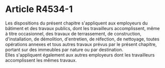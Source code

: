 # Article R4534-1

  
Les dispositions du présent chapitre s'appliquent aux employeurs du bâtiment et des travaux publics, dont les travailleurs accomplissent, même à titre occasionnel, des travaux de terrassement, de construction, d'installation, de démolition, d'entretien, de réfection, de nettoyage, toutes opérations annexes et tous autres travaux prévus par le présent chapitre, portant sur des immeubles par nature ou par destination.   
Elles s'appliquent également aux autres employeurs dont les travailleurs accomplissent les mêmes travaux.